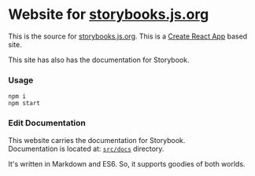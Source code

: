 # Website for [storybooks.js.org](https://storybooks.js.org)

This is the source for [storybooks.js.org](https://storybooks.js.org). This is a [Create React App](https://github.com/facebookincubator/create-react-app) based site.

This site has also has the documentation for Storybook.

### Usage

```
npm i
npm start
```

### Edit Documentation

This website carries the documentation for Storybook.<br/>
Documentation is located at: [`src/docs`](/src/docs) directory.

It's written in Markdown and ES6. So, it supports goodies of both worlds.
